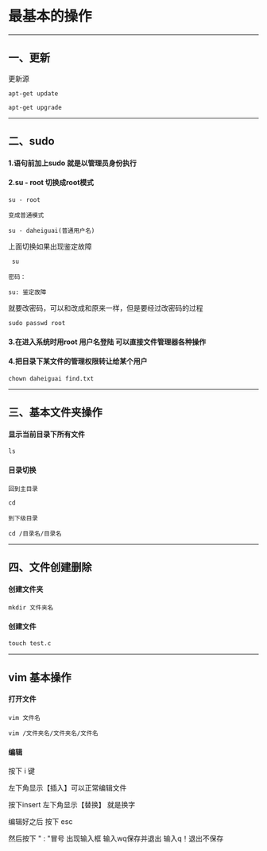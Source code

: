 # 最基本的操作

---

## 一、更新

更新源

    apt-get update
    
    apt-get upgrade

---

## 二、sudo

#### 1.语句前加上sudo 就是以管理员身份执行

#### 2.su - root 切换成root模式

    su - root
    
    变成普通模式
    
    su - daheiguai(普通用户名)

上面切换如果出现鉴定故障

     su
    
    密码：
    
    su: 鉴定故障

就要改密码，可以和改成和原来一样，但是要经过改密码的过程

    sudo passwd root

#### 3.在进入系统时用root 用户名登陆   可以直接文件管理器各种操作

#### 4.把目录下某文件的管理权限转让给某个用户

    chown daheiguai find.txt

---

## 三、基本文件夹操作

#### 显示当前目录下所有文件

    ls

#### 目录切换

    回到主目录
    
    cd
    
    到下级目录
    
    cd /目录名/目录名 

---

## 四、文件创建删除

#### 创建文件夹

    mkdir 文件夹名

#### 创建文件

    touch test.c

---

## vim 基本操作

#### 打开文件

    vim 文件名
    
    vim /文件夹名/文件夹名/文件名

#### 编辑

按下 i 键 

左下角显示【插入】可以正常编辑文件

按下insert 左下角显示【替换】  就是换字

编辑好之后 按下 esc

然后按下  "  : "冒号 出现输入框 输入wq保存并退出  输入q！退出不保存
